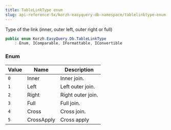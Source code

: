 ```yaml
---
title: TableLinkType enum
slug: api-reference-5x/korzh-easyquery-db-namespace/tablelinktype-enum
---
```



Type of the link (inner, outer left, outer right or full)
```csharp
public enum Korzh.EasyQuery.Db.TableLinkType
    : Enum, IComparable, IFormattable, IConvertible

```

### Enum

| Value | Name | Description | 
| --- | --- | --- | 
| `0` | Inner | Inner join. | 
| `1` | Left | Left outer join. | 
| `2` | Right | Right outer join. | 
| `3` | Full | Full join. | 
| `4` | Cross | Cross join. | 
| `5` | CrossApply | Cross apply |